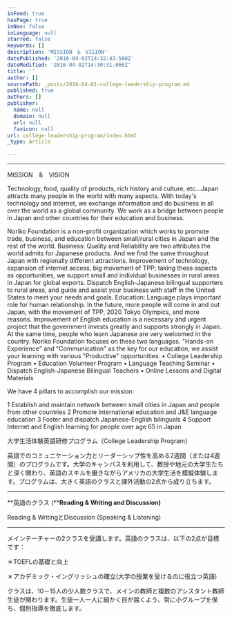 ```yaml
---
inFeed: true
hasPage: true
inNav: false
inLanguage: null
starred: false
keywords: []
description: 'MISSION　&　VISION'
datePublished: '2016-04-02T14:32:43.560Z'
dateModified: '2016-04-02T14:30:31.066Z'
title: ''
author: []
sourcePath: _posts/2016-04-01-college-leadership-program.md
published: true
authors: []
publisher:
  name: null
  domain: null
  url: null
  favicon: null
url: college-leadership-program/index.html
_type: Article

---
```

****

MISSION　&　VISION

Technology, food, quality of
products, rich history and culture, etc...Japan attracts many people in the world with many aspects. With today's technology and
internet, we exchange information and do business in all over the world as a
global community. We work as a bridge between
people in Japan and other countries for their education and business. 

Noriko Foundation is a non-profit organization which works to promote trade, business, and education between small/rural cities in Japan and the rest of the world.  Business:
Quality and Reliability are two attributes the world admits for Japanese products. And we find the same throughout Japan with regionally different attractions. Improvement of technology, expansion of internet access, big movement of TPP; taking these aspects as opportunities, we support small and individual businesses in rural areas in Japan for global exports. Dispatch English-Japanese bilingual supporters to rural areas, and guide and assist your business with staff in the United States to meet your needs and goals. 
Education:
Language plays important role for human relationship. In the future, more people will come in and out Japan, with the movement of TPP, 2020 Tokyo Olympics, and more reasons. Improvement of English education is a necessary and urgent project that the government invests greatly and supports strongly in Japan. At the same time, people who learn Japanese are very welcomed in the country. Noriko Foundation focuses on these two languages. "Hands-on Experience" and "Communication" as the key for our education, we assist your learning with various "Productive" opportunities. 
• College Leadership Program
• Education Volunteer Program
• Language Teaching Seminar
• Dispatch English-Japanese Bilingual Teachers 
• Online Lessons and Digital Materials 

We have 4 pillars to accomplish our
mission:

1 Establish
and maintain network between small cities in Japan and people from other countries 2 Promote International education
and J&E language education 3 Foster and dispatch
Japanese-English bilinguals 4 Support Internet and English
learning for people over age 65 in
Japan

大学生活体験英語研修プログラム（College Leadership Program）

英語でのコミュニケーション力とリーダーシップ性を高める2週間（または4週間）のプログラムです。大学のキャンパスを利用して、教授や地元の大学生たちと深く関わり、英語のスキルを磨きながらアメリカの大学生活を模擬体験します。プログラムは、大きく英語のクラスと課外活動の2点から成り立ちます。

****

**英語のクラス (****Reading
& Writing and Discussion)**

Reading & WritingとDiscussion (Speaking & Listening)

****

メインテーチャーの2クラスを受講します。英語のクラスは、以下の2点が目標です：　　　　　　　　　　　　　　　　

＊TOEFLの基礎と向上　　　　　　　　　　　　　　　　　

＊アカデミック・イングリッシュの確立(大学の授業を受けるのに役立つ英語)

クラスは、10－15人の少人数クラスで、メインの教師と複数のアシスタント教師生徒が関わります。生徒一人一人に細かく目が届くよう、常に小グループを保ち、個別指導を徹底します。
